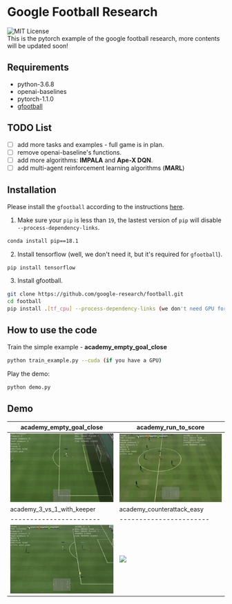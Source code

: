 # Google Football Research
![MIT License](https://img.shields.io/badge/license-MIT-blue.svg)   
This is the pytorch example of the google football research, more contents will be updated soon!
## Requirements
- python-3.6.8
- openai-baselines
- pytorch-1.1.0
- [gfootball](https://github.com/google-research/football)
## TODO List
- [ ] add more tasks and examples - full game is in plan.
- [ ] remove openai-baseline's functions.
- [ ] add more algorithms: **IMPALA** and **Ape-X DQN**.
- [ ] add multi-agent reinforcement learning algorithms (**MARL**)

## Installation
Please install the `gfootball` according to the instructions [here](https://github.com/google-research/football).
1. Make sure your `pip` is less than `19`, the lastest version of `pip` will disable `--process-dependency-links`.
```bash
conda install pip==18.1
```
2. Install tensorflow (well, we don't need it, but it's required for `gfootball`).
```bash
pip install tensorflow
```
3. Install gfootball.
``` bash 
git clone https://github.com/google-research/football.git
cd football
pip install .[tf_cpu] --process-dependency-links (we don't need GPU for tensorflow)
```
## How to use the code
Train the simple example - **academy_empty_goal_close**
```bash
python train_example.py --cuda (if you have a GPU)
```
Play the demo:
```bash
python demo.py
```
## Demo
academy_empty_goal_close| academy_run_to_score
-----------------------|-----------------------|
![](figures/academy_empty_goal_close.gif)| ![](figures/academy_run_to_score.gif)
academy_3_vs_1_with_keeper| academy_counterattack_easy
-----------------------|-----------------------|
![](figures/academy_3_vs_1_with_keeper.gif)| ![](figures/academy_counterattack_easy)
